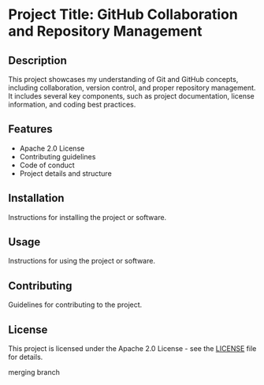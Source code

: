 # Project Title: GitHub Collaboration and Repository Management

## Description
This project showcases my understanding of Git and GitHub concepts, including collaboration, version control, and proper repository management. It includes several key components, such as project documentation, license information, and coding best practices.

## Features
- Apache 2.0 License
- Contributing guidelines
- Code of conduct
- Project details and structure

## Installation
Instructions for installing the project or software.

## Usage
Instructions for using the project or software.

## Contributing
Guidelines for contributing to the project.

## License
This project is licensed under the Apache 2.0 License - see the [LICENSE](LICENSE) file for details.


merging branch 
